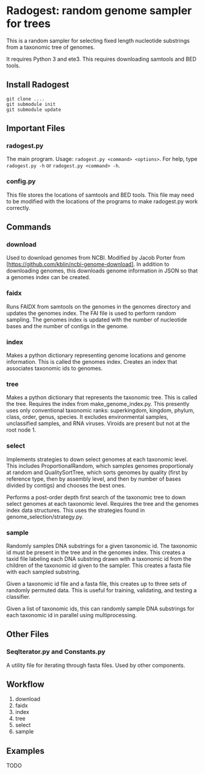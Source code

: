 # Radogest: random genome sampler for trees
This is a random sampler for selecting fixed length nucleotide substrings from a taxonomic tree of genomes.  

It requires Python 3 and ete3.  This requires downloading samtools and BED tools.

## Install Radogest

```
git clone ....
git submodule init
git submodule update
```

## Important Files

### radogest.py
The main program.  Usage: `radogest.py <command> <options>`.  For help, type `radogest.py -h` or `radogest.py <command> -h`.

### config.py
This file stores the locations of samtools and BED tools.  This file may need to be modified with the locations of the programs to make radogest.py work correctly.

## Commands

### download
Used to download genomes from NCBI.  Modified by Jacob Porter from [https://github.com/kblin/ncbi-genome-download].  In addition to downloading genomes, this downloads genome information in JSON so that a genomes index can be created.

### faidx
Runs FAIDX from samtools on the genomes in the genomes directory and updates the genomes index.  The FAI file is used to perform random sampling. The genomes index is updated with the number of nucleotide bases and the number of contigs in the genome.

### index
Makes a python dictionary representing genome locations and genome information.  This is called the genomes index.  Creates an index that associates taxonomic ids to genomes.

### tree
Makes a python dictionary that represents the taxonomic tree.  This is called the tree. Requires the index from make_genome_index.py.  This presently uses only conventional taxonomic ranks: superkingdom, kingdom, phylum, class, order, genus, species.  It excludes environmental samples, unclassified samples, and RNA viruses.  Viroids are present but not at the root node 1.

### select
Implements strategies to down select genomes at each taxonomic level.  This includes ProportionalRandom, which samples genomes proportionaly at random and QualitySortTree, which sorts genomes by quality (first by reference type, then by assembly level, and then by number of bases divided by contigs) and chooses the best ones.

Performs a post-order depth first search of the taxonomic tree to down select genomes at each taxonomic level.  Requires the tree and the genomes index data structures.  This uses the strategies found in genome_selection/strategy.py.

### sample
Randomly samples DNA substrings for a given taxonomic id.  The taxonomic id must be present in the tree and in the genomes index.
This creates a taxid file labeling each DNA substring drawn with a taxonomic id from the children of the taxonomic id given to the sampler.
This creates a fasta file with each sampled substring.

Given a taxonomic id file and a fasta file, this creates up to three sets of randomly permuted data.  This is useful for training, validating, and testing a classifier.

Given a list of taxonomic ids, this can randomly sample DNA substrings for each taxonomic id in parallel using multiprocessing.

## Other Files

### SeqIterator.py and Constants.py
A utility file for iterating through fasta files.  Used by other components.

## Workflow

1. download
2. faidx
3. index
4. tree
5. select
6. sample
 
## Examples

TODO
